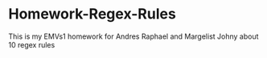 # Homework-Regex-Rules
This is my EMVs1 homework for Andres Raphael and Margelist Johny about 10 regex rules
